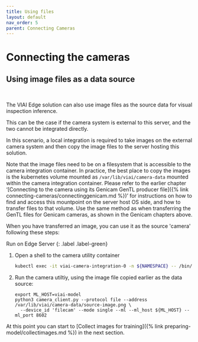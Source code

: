 ```yaml
---
title: Using files
layout: default
nav_order: 5
parent: Connecting Cameras
---
```

# Connecting the cameras

## Using image files as a data source

<br>

The VIAI Edge solution can also use image files as the source data for visual inspection inference.

This can be the case if the camera system is external to this server, and the two cannot be integrated directly.

In this scenario, a local integration is required to take images on the external camera system and then copy the image files to the server hosting this solution.

Note that the image files need to be on a filesystem that is accessible to the camera integration container. In practice, the best place to copy the images is the kubernetes volume mounted as `/var/lib/viai/camera-data` mounted within the camera integration container.
Please refer to the earlier chapter ‘[Connecting to the camera using its Genicam GenTL producer file]({% link connecting-cameras/connectinggenicam.md %})’ for instructions on how to find and access this mountpoint on the server host OS side, and how to transfer files to that volume. Use the same method as when transferring the GenTL files for Genicam cameras, as shown in the Genicam chapters above.

When you have transferred an image, you can use it as the source 'camera' following these steps:

Run on Edge Server
{: .label .label-green}

1. Open a shell to the camera utility container

    ```bash
    kubectl exec -it viai-camera-integration-0 -n ${NAMESPACE} -- /bin/bash
    ```

2. Run the camera utiltiy, using the image file copied earlier as the data source:

    ```text
    export ML_HOST=viai-model
    python3 camera_client.py --protocol file --address /var/lib/viai/camera-data/source-image.png \
      --device_id 'filecam' --mode single --ml --ml_host ${ML_HOST} --ml_port 8602
    ```

At this point you can start to [Collect images for training]({% link preparing-model/collectimages.md %}) in the next section.

